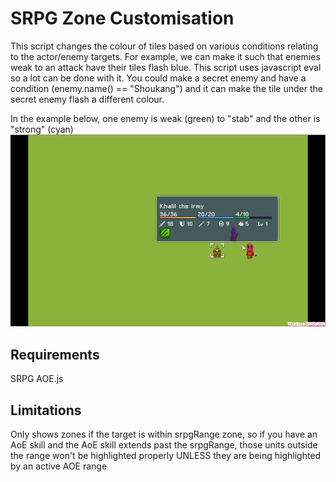 # SRPG Zone Customisation
This script changes the colour of tiles based on various conditions relating to the actor/enemy targets. 
For example, we can make it such that enemies weak to an attack have their tiles flash blue.
This script uses javascript eval so a lot can be done with it. You could make a secret enemy
and have a condition (enemy.name() == "Shoukang") and it can make the tile under the secret
enemy flash a different colour. 

In the example below, one enemy is weak (green) to "stab" and the other is "strong" (cyan)
![](https://github.com/boomyville/RMMV/blob/master/SRPG%20Zone%20Customisation/Example.gif?raw=true)

## Requirements
SRPG AOE.js

## Limitations
Only shows zones if the target is within srpgRange zone, so if you have an AoE skill and the AoE
skill extends past the srpgRange, those units outside the range won't be highlighted properly UNLESS
they are being highlighted by an active AOE range
